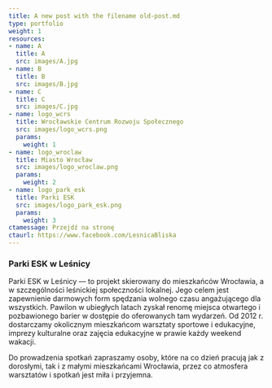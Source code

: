 ```yaml
---
title: A new post with the filename old-post.md
type: portfolio
weight: 1
resources:
- name: A
  title: A
  src: images/A.jpg
- name: B
  title: B
  src: images/B.jpg
- name: C
  title: C
  src: images/C.jpg
- name: logo_wcrs
  title: Wrocławskie Centrum Rozwoju Społecznego
  src: images/logo_wcrs.png
  params:
    weight: 1
- name: logo_wroclaw
  title: Miasto Wrocław
  src: images/logo_wroclaw.png
  params:
    weight: 2
- name: logo_park_esk
  title: Parki ESK
  src: images/logo_park_esk.png
  params:
    weight: 3
ctamessage: Przejdź na stronę
ctaurl: https://www.facebook.com/LesnicaBliska
---
```


### Parki ESK w Leśnicy

Parki ESK w Leśnicy — to projekt skierowany do mieszkańców Wrocławia, a w szczególności leśnickiej społeczności lokalnej.
Jego celem jest zapewnienie darmowych form spędzania wolnego czasu angażującego dla wszystkich. Pawilon w ubiegłych latach zyskał renomę miejsca otwartego i pozbawionego barier w dostępie do oferowanych tam wydarzeń. Od 2012 r. dostarczamy okolicznym mieszkańcom warsztaty sportowe i edukacyjne, imprezy kulturalne oraz zajęcia edukacyjne w prawie każdy weekend wakacji.

Do prowadzenia spotkań zapraszamy osoby, które na co dzień pracują jak z dorosłymi, tak i z małymi mieszkańcami Wrocławia, przez co atmosfera warsztatów i spotkań jest miła i przyjemna. 
